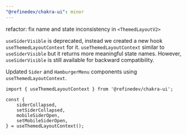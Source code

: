 ```yaml
---
"@refinedev/chakra-ui": minor
---
```


refactor: fix name and state inconsistency in `<ThemedLayoutV2>`

`useSiderVisible` is deprecated, instead we created a new hook `useThemedLayoutContext` for it. `useThemedLayoutContext` similar to `useSiderVisible` but it returns more meaningful state names. However, `useSiderVisible` is still available for backward compatibility.

Updated `Sider` and `HamburgerMenu` components using `useThemedLayoutContext`.

```tsx
import { useThemedLayoutContext } from '@refinedev/chakra-ui';

const {
    siderCollapsed,
    setSiderCollapsed,
    mobileSiderOpen,
    setMobileSiderOpen,
} = useThemedLayoutContext();
```

